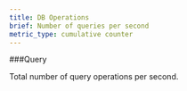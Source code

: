 ```yaml
---
title: DB Operations 
brief: Number of queries per second
metric_type: cumulative counter
---
```


###Query
               
Total number of query operations per second.

